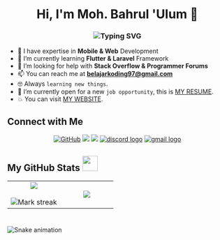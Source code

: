 <h1 align="center">Hi, I'm Moh. Bahrul 'Ulum 👋</h1>
<h3 align="center" href="https://git.io/typing-svg"><img src="https://readme-typing-svg.herokuapp.com?font=Fira+Code&size=24&pause=1000&color=1BDCFF&center=true&vCenter=true&width=435&lines=Welcome+to+my+GitHub+Profile!;I'm+a+Software+Engineer;Mobile+%26+Web+Developer" alt="Typing SVG" /></h3>

- 🧛 I have expertise in **Mobile & Web** Development
- 🌱 I’m currently learning **Flutter & Laravel** Framework
- 🤔 I’m looking for help with **Stack Overflow & Programmer Forums**
- 📫 You can reach me at **belajarkoding97@gmail.com**
- :nerd_face: Always `learning new things`.
- :thinking: I’m currently open for a new `job opportunity`, this is [MY RESUME](http://lnkiy.in/Ahmed_Hossam_Resume).
- :boom: You can visit [MY WEBSITE](my-website-link).

## Connect with Me

<p align="center">
    <a href="https://github.com/ulumdev" target="blank"><img src="https://img.shields.io/badge/GitHub-100000?style=for-the-badge&logo=github&logoColor=white" alt="GitHub"/></a>
    <a href=""><img src="https://img.shields.io/badge/Instagram-E4405F?style=for-the-badge&logo=instagram&logoColor=white"/></a>
    <a href=""><img src="https://img.shields.io/badge/LinkedIn-0077B5?style=for-the-badge&logo=linkedin&logoColor=white"/></a>
    <a href=""><img src="https://img.shields.io/static/v1?message=Discord&logo=discord&label=&color=7289DA&logoColor=white&labelColor=&style=for-the-badge" alt="discord logo"/></a>
    <a href=""><img src="https://img.shields.io/static/v1?message=Gmail&logo=gmail&label=&color=D14836&logoColor=white&labelColor=&style=for-the-badge" alt="gmail logo"/></a>
    <!-- <a href=""><img src=""/></a>
    <a href=""><img src=""/></a>
    <a href=""><img src=""/></a> -->
</p>

###

<h2>My GitHub Stats <img src = "https://i.pinimg.com/originals/65/c4/f4/65c4f452571be1261e9c623f7da488ac.gif" width = 35px> </h2>
<table align="center">
<tr border="none">
<td width="50%" align="center">
  <img  align="center"  src="https://github-readme-stats.vercel.app/api?username=ulumdev&theme=algolia&show_icons=true&count_private=true" />
  <br></br>
  <img  title="🔥 Get streak stats for your profile at git.io/streak-stats" alt="Mark streak" src="https://github-readme-streak-stats.herokuapp.com/?user=ulumdev&theme=algolia" /> 
</td>
<td width="50%" align="center">
  <img  align="center"  src="https://github-readme-stats.anuraghazra1.vercel.app/api/top-langs/?username=ulumdev&theme=algolia&hide_border=false&no-bg=true&no-frame=true&langs_count=6"/>
  
</td>
</tr>
</table>

###

<br clear="both">

<img src="https://raw.githubusercontent.com/maurodesouza/maurodesouza/output/snake.svg" alt="Snake animation" />

###
